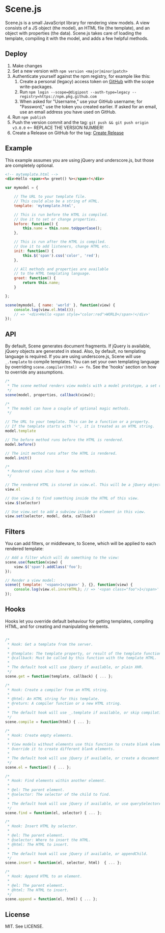 # Scene.js

Scene.js is a small JavaScript library for rendering view models. A view consists of a JS object (the model), an HTML file (the template), and an object with properties (the data). Scene.js takes care of loading the template, compiling it with the model, and adds a few helpful methods.



## Deploy
1. Make changes
2. Set a new version with `npm version <major|minor|patch>`
3. Authenticate yourself against the npm registry, for example like this:
   1. Create a personal (legacy) access token on [GitHub](https://github.com/settings/tokens) with the scope write-packages.
   2. Run `npm login --scope=@digipost --auth-type=legacy --registry=https://npm.pkg.github.com`
   3. When asked for "Username," use your GitHub username; for "Password," use the token you created earlier. If asked for an email, use an email address you have used on GitHub.
4. Run `npm publish`
5. Push the version commit and the tag: `git push && git push origin v3.0.0` <-- REPLACE THE VERSION NUMBER!
6. Create a Release on GitHub for the tag: [Create Release](https://github.com/digipost/pacbot/releases/new)


## Example

This example assumes you are using jQuery and underscore.js, but those are completely optional.

```html
<!-- mytemplate.html -->
<div>Hello <span><%= greet() %></span>!</div>
```

```javascript
var mymodel = {

    // The URL to your template file.
    // This could also be a string of HTML.
    template: 'mytemplate.html',

    // This is run before the HTML is compiled.
    // Use it to set or change properties.
    before: function() {
        this.name = this.name.toUpperCase();
    },

    // This is run after the HTML is compiled.
    // Use it to add listeners, change HTML etc.
    init: function() {
        this.$('span').css('color', 'red');
    },

    // All methods and properties are available
    // to the HTML templating language.
    greet: function() {
        return this.name;
    }

};

scene(mymodel, { name: 'world' }, function(view) {
    console.log(view.el.html());
    // => '<div>Hello <span style="color:red">WORLD</span>!</div>'
});
```

## API

By default, Scene generates document fragments. If jQuery is available, jQuery objects are generated in stead.
Also, by default, no templating language is required.
If you are using underscore.js, Scene will use `_.template` to compile templates.
You can set your own templating language by overriding `scene.compiler(html) => fn`.
See the 'hooks' section on how to override any assumptions.

```javascript
/*
 * The scene method renders view models with a model prototype, a set of properties, and a callback.
 */
scene(model, properties, callback(view));

/*
 * The model can have a couple of optional magic methods.
 */

// The URL to your template. This can be a function or a property.
// If the template starts with '<', it is treated as an HTML string.
model.template

// The before method runs before the HTML is rendered.
model.before()

// The init method runs after the HTML is rendered.
model.init()

/*
 * Rendered views also have a few methods.
 */

// The rendered HTML is stored in view.el. This will be a jQuery object or a document fragment.
view.el

// Use view.$ to find something inside the HTML of this view.
view.$(selector)

// Use view.set to add a subview inside an element in this view.
view.set(selector, model, data, callback)
```

## Filters

You can add filters, or middleware, to Scene, which will be applied to each rendered template:

```javascript
// Add a filter which will do something to the view:
scene.use(function(view) {
    view.$('span').addClass('foo');
});

// Render a view model:
scene({ template: '<span>1</span>' }, {}, function(view) {
    console.log(view.el.innerHTML); // => '<span class="foo">1</span>'
});
```

## Hooks

Hooks let you override default behaviour for getting templates, compiling HTML, and for
creating and manipulating elements.

```javascript

/*
 * Hook: Get a template from the server.
 *
 * @template: The template property, or result of the template function.
 * @callback: Must be called by this function with the template HTML.
 *
 * The default hook will use jQuery if available, or plain XHR.
 */
scene.get = function(template, callback) { ... };

/*
 * Hook: Create a compiler from an HTML string.
 *
 * @html: An HTML string for this template.
 * @return: A compiler function or a new HTML string.
 *
 * The default hook will use _.template if available, or skip compilation.
 */
scene.compile = function(html) { ... };

/*
 * Hook: Create empty elements.
 *
 * View models without elements use this function to create blank elements.
 * Override it to create different blank elements.
 *
 * The default hook will use jQuery if available, or create a document fragment.
 */
scene.el = function() { ... };

/*
 * Hook: Find elements within another element.
 *
 * @el: The parent element.
 * @selector: The selector of the child to find.
 *
 * The default hook will use jQuery if available, or use querySelectorAll.
 */
scene.find = function(el, selector) { ... };

/*
 * Hook: Insert HTML by selector.
 *
 * @el: The parent element.
 * @selector: Where to insert the HTML.
 * @html: The HTML to insert.
 *
 * The default hook will use jQuery if available, or appendChild.
 */
scene.insert = function(el, selector, html)  { ... };

/*
 * Hook: Append HTML to an element.
 *
 * @el: The parent element.
 * @html: The HTML to insert.
 */
scene.append = function(el, html) { ... };
```

## License

MIT. See LICENSE.
